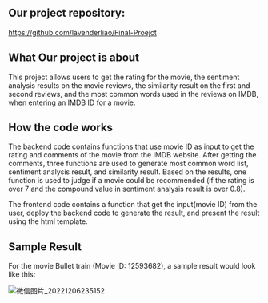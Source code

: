 ## Our project repository: 
https://github.com/lavenderliao/Final-Proejct

## What Our project is about

This project allows users to get the rating for the movie, 
the sentiment analysis results on the movie reviews, 
the similarity result on the first and second reviews,
and the most common words used in the reviews on IMDB,
when entering an IMDB ID for a movie.

## How the code works
The backend code contains functions that use movie ID as input to get the rating and comments of the movie from the IMDB website. After getting the comments, three functions are used to generate most common word list, sentiment analysis result, and similarity result. Based on the results, one function is used to judge if a movie could be recommended (if the rating is over 7 and the compound value in sentiment analysis result is over 0.8).  

The frontend code contains a function that get the input(movie ID) from the user, deploy the backend code to generate the result, and present the result using the html template.

## Sample Result

For the movie Bullet train (Movie ID: 12593682), a sample result would look like this:  

![微信图片_20221206235152](https://user-images.githubusercontent.com/112440325/206091540-106357b3-4cfd-4854-a611-cf22f10ac557.png)
